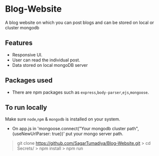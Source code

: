 # Blog-Website
A blog website on which you can post blogs and can be stored on local or cluster mongodb
## Features
- Responsive UI.
- User can read the individual post.
- Data stored on local mongoDB server

## Packages used
- There are npm packages such as `express`,`body-parser`,`ejs`,`mongoose`.

## To run locally 

Make sure `node`,`npm` & `mongodb` is installed on your system.
- On app.js in 'mongoose.connect("Your mongodb cluster path", {useNewUrlParser: true})' put your mongo server path.
> git clone https://github.com/SagarTumadiya/Blog-Website.git
    > cd Secrets/
    > npm install
    > npm run
